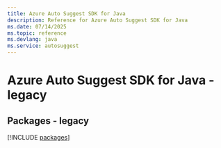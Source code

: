 ```yaml
---
title: Azure Auto Suggest SDK for Java
description: Reference for Azure Auto Suggest SDK for Java
ms.date: 07/14/2025
ms.topic: reference
ms.devlang: java
ms.service: autosuggest
---
```

# Azure Auto Suggest SDK for Java - legacy
## Packages - legacy
[!INCLUDE [packages](auto-suggest-index.md)]